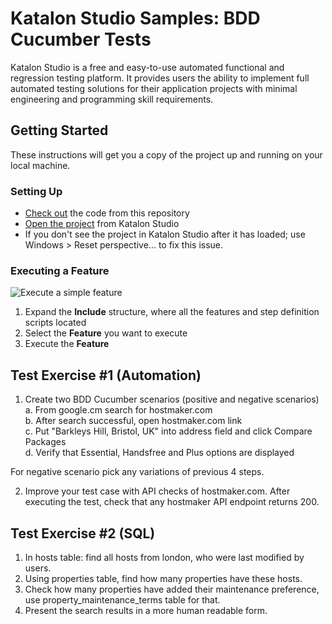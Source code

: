 # Katalon Studio Samples: BDD Cucumber Tests
Katalon Studio is a free and easy-to-use automated functional and regression testing platform. It provides users the ability to implement full automated testing solutions for their application projects with minimal engineering and programming skill requirements.

## Getting Started
These instructions will get you a copy of the project up and running on your local machine.

### Setting Up
- [Check out](https://git-scm.com/book/en/v2/Git-Basics-Getting-a-Git-Repository) the code from this repository
- [Open the project](https://docs.katalon.com//display/KD/Manage+Test+Project) from Katalon Studio
- If you don't see the project in Katalon Studio after it has loaded; use Windows > Reset perspective... to fix this issue.

### Executing a Feature
![Execute a simple feature](https://github.com/katalon-studio-samples/katalon-bdd-cucumber-tests/blob/master/Tutorials/Figures/Execute%20a%20feature.png?raw=true)
1. Expand the **Include** structure, where all the features and step definition scripts located
2. Select the **Feature** you want to execute
3. Execute the **Feature**

## Test Exercise #1 (Automation)
1. Create two BDD Cucumber scenarios (positive and negative scenarios)  
    a. From google.cm search for hostmaker.com  
    b. After search successful, open hostmaker.com link  
    c. Put "Barkleys Hill, Bristol, UK" into address field and click Compare Packages  
    d. Verify that Essential, Handsfree and Plus options are displayed  

 For negative scenario pick any variations of previous 4 steps.   

2. Improve your test case with API checks of hostmaker.com. After executing the test, check that any hostmaker API endpoint returns 200.


## Test Exercise #2 (SQL)
1. In hosts table: find all hosts from london, who were last modified by users.
2. Using properties table, find how many properties have these hosts.
3. Check how many properties have added their maintenance preference, use property_maintenance_terms table for that.
4. Present the search results in a more human readable form.
